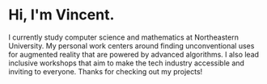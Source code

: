 # Hi, I'm Vincent. 
I currently study computer science and mathematics at Northeastern University. My personal work centers around finding unconventional uses for augmented reality that are powered by advanced algorithms. I also lead inclusive workshops that aim to make the tech industry accessible and inviting to everyone. Thanks for checking out my projects!
